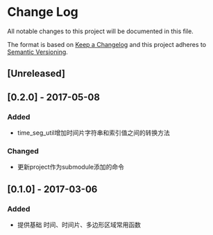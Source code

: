 # Change Log
All notable changes to this project will be documented in this file.

The format is based on [Keep a Changelog](http://keepachangelog.com/) 
and this project adheres to [Semantic Versioning](http://semver.org/).

## [Unreleased]

## [0.2.0] - 2017-05-08
### Added
- time_seg_util增加时间片字符串和索引值之间的转换方法

### Changed
- 更新project作为submodule添加的命令

## [0.1.0] - 2017-03-06
### Added
- 提供基础 时间、时间片、多边形区域常用函数
